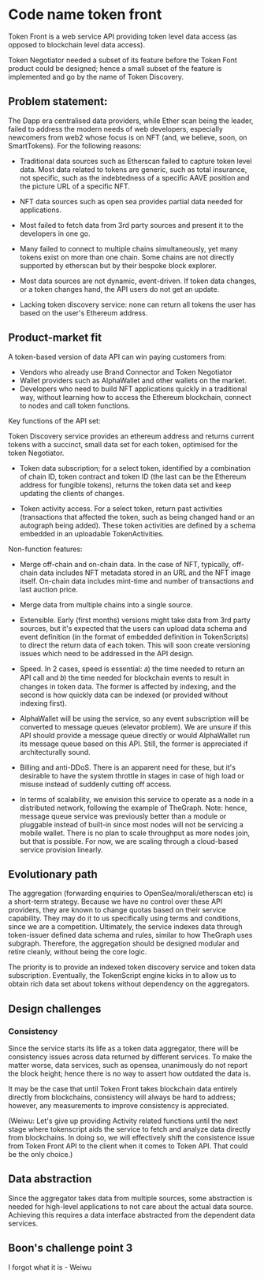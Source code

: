 
# Code name token front

Token Front is a web service API providing token level data access (as opposed to blockchain level data access).

Token Negotiator needed a subset of its feature before the Token Font product could be designed; hence a small subset of the feature is implemented and go by the name of Token Discovery.

## Problem statement:

The Dapp era centralised data providers, while Ether scan being the leader, failed to address the modern needs of web developers, especially newcomers from web2 whose focus is on NFT (and, we believe, soon, on SmartTokens). For the following reasons:

- Traditional data sources such as Etherscan failed to capture token level data. Most data related to tokens are generic, such as total insurance, not specific, such as the indebtedness of a specific AAVE position and the picture URL of a specific NFT.

- NFT data sources such as open sea provides partial data needed for applications.

- Most failed to fetch data from 3rd party sources and present it to the developers in one go.

- Many failed to connect to multiple chains simultaneously, yet many tokens exist on more than one chain. Some chains are not directly supported by etherscan but by their bespoke block explorer.

- Most data sources are not dynamic, event-driven. If token data changes, or a token changes hand, the API users do not get an update.

- Lacking token discovery service: none can return all tokens the user has based on the user's Ethereum address.

## Product-market fit

A token-based version of data API can win paying customers from:

- Vendors who already use Brand Connector and Token Negotiator
- Wallet providers such as AlphaWallet and other wallets on the market.
- Developers who need to build NFT applications quickly in a traditional way, without learning how to access the Ethereum blockchain, connect to nodes and call token functions. 

Key functions of the API set:

Token Discovery service provides an ethereum address and returns current tokens with a succinct, small data set for each token, optimised for the token Negotiator.

- Token data subscription; for a select token, identified by a combination of chain ID, token contract and token ID (the last can be the Ethereum address for fungible tokens), returns the token data set and keep updating the clients of changes.

- Token activity access. For a select token, return past activities (transactions that affected the token, such as being changed hand or an autograph being added). These token activities are defined by a schema embedded in an uploadable TokenActivities.

Non-function features:

- Merge off-chain and on-chain data. In the case of NFT, typically, off-chain data includes NFT metadata stored in an URL and the NFT image itself. On-chain data includes mint-time and number of transactions and last auction price.

- Merge data from multiple chains into a single source.

- Extensible. Early (first months) versions might take data from 3rd party sources, but it's expected that the users can upload data schema and event definition (in the format of embedded definition in TokenScripts) to direct the return data of each token. This will soon create versioning issues which need to be addressed in the API design.

- Speed. In 2 cases, speed is essential: 𝑎) the time needed to return an API call and 𝑏) the time needed for blockchain events to result in changes in token data. The former is affected by indexing, and the second is how quickly data can be indexed (or provided without indexing first).

- AlphaWallet will be using the service, so any event subscription will be converted to message queues (elevator problem). We are unsure if this API should provide a message queue directly or would AlphaWallet run its message queue based on this API. Still, the former is appreciated if architecturally sound.

- Billing and anti-DDoS. There is an apparent need for these, but it's desirable to have the system throttle in stages in case of high load or misuse instead of suddenly cutting off access.

- In terms of scalability, we envision this service to operate as a node in a distributed network, following the example of TheGraph. Note: hence, message queue service was previously better than a module or pluggable instead of built-in since most nodes will not be servicing a mobile wallet. There is no plan to scale throughput as more nodes join, but that is possible. For now, we are scaling through a cloud-based service provision linearly.


## Evolutionary path

The aggregation (forwarding enquiries to OpenSea/morali/etherscan etc) is a short-term strategy. Because we have no control over these API providers, they are known to change quotas based on their service capability. They may do it to us specifically using terms and conditions, since we are a competition. Ultimately, the service indexes data through token-issuer defined data schema and rules, similar to how TheGraph uses subgraph. Therefore, the aggregation should be designed modular and retire cleanly, without being the core logic.

The priority is to provide an indexed token discovery service and token data subscription. Eventually, the TokenScript engine kicks in to allow us to obtain rich data set about tokens without dependency on the aggregators.

## Design challenges

### Consistency

Since the service starts its life as a token data aggregator, there will be consistency issues across data returned by different services. To make the matter worse, data services, such as opensea, unanimously do not report the block height; hence there is no way to assert how outdated the data is.

It may be the case that until Token Front takes blockchain data entirely directly from blockchains, consistency will always be hard to address; however, any measurements to improve consistency is appreciated.

(Weiwu: Let's give up providing Activity related functions until the next stage where tokenscript aids the service to fetch and analyze data directly from blockchains. In doing so, we will effectively shift the consistence issue from Token Front API to the client when it comes to Token API. That could be the only choice.)

## Data abstraction

Since the aggregator takes data from multiple sources, some abstraction is needed for high-level applications to not care about the actual data source. Achieving this requires a data interface abstracted from the dependent data services.

## Boon's challenge point 3

I forgot what it is - Weiwu
